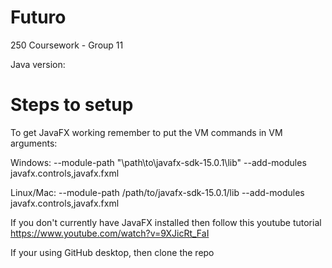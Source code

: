 <h1> Futuro </h1>
250 Coursework - Group 11

Java version: 

<h1>Steps to setup</h1> 

To get JavaFX working remember to put the VM commands in
VM arguments:

Windows: --module-path "\path\to\javafx-sdk-15.0.1\lib" --add-modules javafx.controls,javafx.fxml

Linux/Mac: --module-path /path/to/javafx-sdk-15.0.1/lib --add-modules javafx.controls,javafx.fxml

If you don't currently have JavaFX installed then follow this youtube tutorial
https://www.youtube.com/watch?v=9XJicRt_FaI

If your using GitHub desktop, then clone the repo
